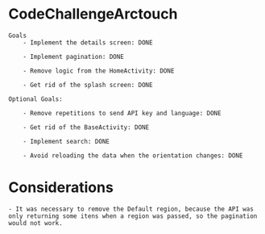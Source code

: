 # CodeChallengeArctouch   
    
    Goals
        - Implement the details screen: DONE
    
        - Implement pagination: DONE
    
        - Remove logic from the HomeActivity: DONE
    
        - Get rid of the splash screen:​ DONE

    Optional Goals:

        - Remove repetitions to send API key and language: DONE
    
        - Get rid of the BaseActivity:​ DONE
    
        - Implement search: DONE
    
        - Avoid reloading the data when the orientation changes: DONE

# Considerations
    - It was necessary to remove the Default region, because the API was only returning some itens when a region was passed, so the pagination would not work.
